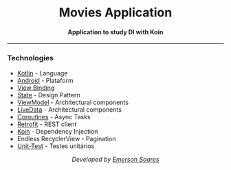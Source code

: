 <div  align="center">
<!-- Top Image and Title -->
<h1>
Movies Application
</h1>
<!-- Subtitle/Description -->
<h4>Application to study DI with Koin</h4>
</div>

---

### Technologies
- [Kotlin](https://kotlinlang.org) - Language
- [Android](https://developer.android.com) - Plataform
- [View Binding](https://developer.android.com/topic/libraries/view-binding?hl=pt-br)
- [State](https://refactoring.guru/design-patterns/state) - Design Pattern
- [ViewModel](https://developer.android.com/topic/libraries/architecture/viewmodel) - Architectural components
- [LiveData](https://developer.android.com/topic/libraries/architecture/livedata) - Architectural components
- [Coroutines](https://developer.android.com/kotlin/coroutines) - Async Tasks
- [Retrofit](https://square.github.io/retrofit) - REST client
- [Koin](https://insert-koin.io/docs/reference/koin-android/get-instances) - Dependency Injection
- Endless RecyclerView - Pagination
- [Unit-Test](https://developer.android.com/training/testing/unit-testing/local-unit-tests?hl=pt-br) - Testes unitários

<div align="center">
<p><i>Developed by <a href="https://www.linkedin.com/in/emerson-s-souza/">Emerson Soares</i></p>
</div>
<p>
